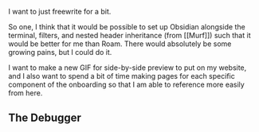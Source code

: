 I want to just freewrite for a bit.

So one, I think that it would be possible to set up Obsidian alongside the terminal, filters, and nested header inheritance (from [[Murf]]) such that it would be better for me than Roam. There would absolutely be some growing pains, but I could do it.

I want to make a new GIF for side-by-side preview to put on my website, and I also want to spend a bit of time making pages for each specific component of the onboarding so that I am able to reference more easily from here.

## The Debugger


